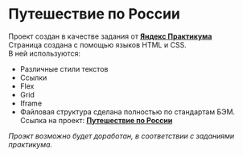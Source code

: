 # **Путешествие по России**  
Проект создан в качестве задания от [**Яндекс Практикума**](https://praktikum.yandex.ru)  
Страница создана с помощью языков HTML и CSS.  
В ней используются:  
* Различные стили текстов  
* Ссылки  
* Flex  
* Grid  
* Iframe  
* Файловая структура сделана полностью по стандартам БЭМ. 
Ссылка на проект: [**Путешествие по России**](https://agro3003.github.io/russian-travel) 
  
  
  
*Проэкт возможно будет доработан, в соответствии с заданиями практикума.*  

